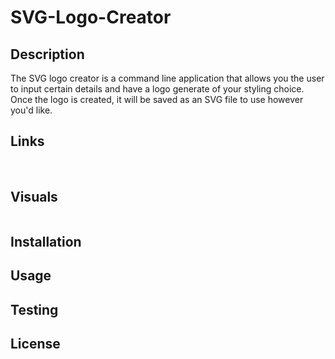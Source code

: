 # SVG-Logo-Creator

## Description

The SVG logo creator is a command line application that allows you the user to input certain details and have a logo generate of your styling choice. Once the logo is created, it will be saved as an SVG file to use however you'd like.

## Links

<a href></a><br>
<a href></a>

## Visuals

<img src=""><br>
<img src="">

## Installation



## Usage



## Testing



## License 